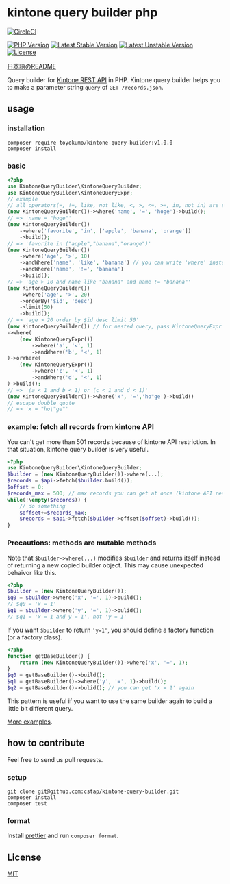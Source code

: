 # kintone query builder php

[![CircleCI](https://circleci.com/gh/toyokumo/kintone-query-builder-php.svg?style=svg)](https://circleci.com/gh/toyokumo/kintone-query-builder-php)

[![PHP Version](https://img.shields.io/badge/php-7.2-pink.svg?style=flat-square)]()
[![Latest Stable Version](https://poser.pugx.org/toyokumo/kintone-query-builder/v/stable)](https://packagist.org/packages/toyokumo/kintone-query-builder)
[![Latest Unstable Version](https://poser.pugx.org/toyokumo/kintone-query-builder/v/unstable)](https://packagist.org/packages/toyokumo/kintone-query-builder)
[![License](https://poser.pugx.org/toyokumo/kintone-query-builder/license)](https://packagist.org/packages/toyokumo/kintone-query-builder)


[日本語のREADME](https://github.com/cstap/kintone-query-builder/blob/master/README.ja.md)

Query builder for [Kintone REST API](https://developer.kintone.io/hc/en-us/articles/213149287/) in PHP. Kintone query builder helps you to make a parameter string `query` of `GET /records.json`.
## usage
### installation
```
composer require toyokumo/kintone-query-builder:v1.0.0
composer install
```
### basic
```php
<?php
use KintoneQueryBuilder\KintoneQueryBuilder;
use KintoneQueryBuilder\KintoneQueryExpr;
// example
// all operators(=, !=, like, not like, <, >, <=, >=, in, not in) are supported
(new KintoneQueryBuilder())->where('name', '=', 'hoge')->build();
// => 'name = "hoge"'
(new KintoneQueryBuilder())
    ->where('favorite', 'in', ['apple', 'banana', 'orange'])
    ->build();
// => 'favorite in ("apple","banana","orange")'
(new KintoneQueryBuilder())
    ->where('age', '>', 10)
    ->andWhere('name', 'like', 'banana') // you can write 'where' instead here (where = andWhere).
    ->andWhere('name', '!=', 'banana')
    ->build();
// => 'age > 10 and name like "banana" and name != "banana"'
(new KintoneQueryBuilder())
    ->where('age', '>', 20)
    ->orderBy('$id', 'desc')
    ->limit(50)
    ->build();
// => 'age > 20 order by $id desc limit 50'
(new KintoneQueryBuilder()) // for nested query, pass KintoneQueryExpr to $builder->where.
->where(
    (new KintoneQueryExpr())
        ->where('a', '<', 1)
        ->andWhere('b', '<', 1)
)->orWhere(
    (new KintoneQueryExpr())
        ->where('c', '<', 1)
        ->andWhere('d', '<', 1)
)->build();
// => '(a < 1 and b < 1) or (c < 1 and d < 1)'
(new KintoneQueryBuilder())->where('x', '=','ho"ge')->build()
// escape double quote
// => 'x = "ho\"ge"'
```
### example: fetch all records from kintone API
You can't get more than 501 records because of kintone API restriction. In that situation, kintone query builder is very useful.
```php
<?php
use KintoneQueryBuilder\KintoneQueryBuilder;
$builder = (new KintoneQueryBuilder())->where(...);
$records = $api->fetch($builder.build());
$offset = 0;
$records_max = 500; // max records you can get at once (kintone API restriction)
while(!\empty($records)) {
    // do something
    $offset+=$records_max;
    $records = $api->fetch($builder->offset($offset)->build());
}
```
### Precautions: methods are mutable methods
Note that `$builder->where(...)` modifies `$builder` and returns itself instead of returning a new copied builder object.
This may cause unexpected behaivor like this.
```php
<?php
$builder = (new KintoneQueryBuilder());
$q0 = $builder->where('x', '=', 1)->build();
// $q0 = 'x = 1'
$q1 = $builder->where('y', '=', 1)->bulid();
// $q1 = 'x = 1 and y = 1', not 'y = 1'
```
If you want `$builder` to return `'y=1'`, you should define a factory function (or a factory class).
```php
<?php
function getBaseBuilder() {
    return (new KintoneQueryBuilder())->where('x', '=', 1);
}
$q0 = getBaseBuilder()->build();
$q1 = getBaseBuilder()->where('y', '=', 1)->build();
$q2 = getBaseBuilder()->bulid(); // you can get 'x = 1' again
```
This pattern is useful if you want to use the same builder again to build a little bit different query.

[More examples](https://github.com/cstap/kintone-query-builder/blob/master/tests/QueryTest.php).

## how to contribute
Feel free to send us pull requests.
### setup
```
git clone git@github.com:cstap/kintone-query-builder.git
composer install
composer test
```

### format
Install [prettier](https://prettier.io/) and run `composer format`.
## License
[MIT](https://github.com/cstap/kintone-query-builder/blob/master/LICENSE)
